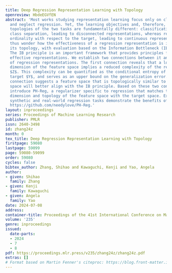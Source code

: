 ```yaml
---
title: Deep Regression Representation Learning with Topology
openreview: HbdeEGVfEN
abstract: 'Most works studying representation learning focus only on classification
  and neglect regression. Yet, the learning objectives and, therefore, the representation
  topologies of the two tasks are fundamentally different: classification targets
  class separation, leading to disconnected representations, whereas regression requires
  ordinality with respect to the target, leading to continuous representations. We
  thus wonder how the effectiveness of a regression representation is influenced by
  its topology, with evaluation based on the Information Bottleneck (IB) principle.
  The IB principle is an important framework that provides principles for learning
  effective representations. We establish two connections between it and the topology
  of regression representations. The first connection reveals that a lower intrinsic
  dimension of the feature space implies a reduced complexity of the representation
  $Z$. This complexity can be quantified as the conditional entropy of $Z$ on the
  target $Y$, and serves as an upper bound on the generalization error. The second
  connection suggests a feature space that is topologically similar to the target
  space will better align with the IB principle. Based on these two connections, we
  introduce PH-Reg, a regularizer specific to regression that matches the intrinsic
  dimension and topology of the feature space with the target space. Experiments on
  synthetic and real-world regression tasks demonstrate the benefits of PH-Reg. Code:
  https://github.com/needylove/PH-Reg.'
layout: inproceedings
series: Proceedings of Machine Learning Research
publisher: PMLR
issn: 2640-3498
id: zhang24z
month: 0
tex_title: Deep Regression Representation Learning with Topology
firstpage: 59080
lastpage: 59099
page: 59080-59099
order: 59080
cycles: false
bibtex_author: Zhang, Shihao and Kawaguchi, Kenji and Yao, Angela
author:
- given: Shihao
  family: Zhang
- given: Kenji
  family: Kawaguchi
- given: Angela
  family: Yao
date: 2024-07-08
address:
container-title: Proceedings of the 41st International Conference on Machine Learning
volume: '235'
genre: inproceedings
issued:
  date-parts:
  - 2024
  - 7
  - 8
pdf: https://proceedings.mlr.press/v235/zhang24z/zhang24z.pdf
extras: []
# Format based on Martin Fenner's citeproc: https://blog.front-matter.io/posts/citeproc-yaml-for-bibliographies/
---
```

